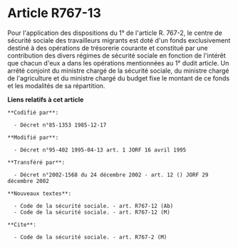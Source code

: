 # Article R767-13

Pour l'application des dispositions du 1° de l'article R. 767-2, le centre de sécurité sociale des travailleurs migrants est
doté d'un fonds exclusivement destiné à des opérations de trésorerie courante et constitué par une contribution des divers
régimes de sécurité sociale en fonction de l'intérêt que chacun d'eux a dans les opérations mentionnées au 1° dudit article.
Un arrêté conjoint du ministre chargé de la sécurité sociale, du ministre chargé de l'agriculture et du ministre chargé du
budget fixe le montant de ce fonds et les modalités de sa répartition.

**Liens relatifs à cet article**

	**Codifié par**:

	  - Décret n°85-1353 1985-12-17

	**Modifié par**:

	  - Décret n°95-402 1995-04-13 art. 1 JORF 16 avril 1995

	**Transféré par**:

	  - Décret n°2002-1568 du 24 décembre 2002 - art. 12 () JORF 29 décembre 2002

	**Nouveaux textes**:

	  - Code de la sécurité sociale. - art. R767-12 (Ab)
	  - Code de la sécurité sociale. - art. R767-12 (M)

	**Cite**:

	  - Code de la sécurité sociale. - art. R767-2 (M)
